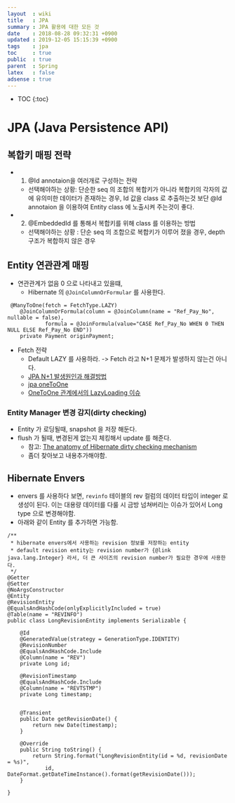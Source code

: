 ```yaml
---
layout  : wiki
title   : JPA
summary : JPA 활용에 대한 모든 것 
date    : 2018-08-28 09:32:31 +0900
updated : 2019-12-05 15:15:39 +0900
tags    : jpa
toc     : true
public  : true
parent  : Spring
latex   : false
adsense : true
---
```

* TOC
{:toc}

# JPA (Java Persistence API)

## 복합키 매핑 전략

* 1. @Id annotaion을 여러개로 구성하는 전략
	* 선택해야하는 상황: 단순한 seq 의 조합의 복합키가 아니라 복합키의 각자의 값에 유의미한 데이터가 존재하는 경우, Id 값을 class 로 추출하는것 보단 @Id annotaion 을 이용하여 Entity class 에 노출시켜 주는것이 좋다.
* 2. @EmbeddedId 를 통해서 복합키를 위해 class 를 이용하는 방법
	* 선택해야하는 상황 : 단순 seq 의 조합으로 복합키가 이루어 졌을 경우, depth 구조가 복합하지 않은 경우

## Entity 연관관계 매핑

* 연관관계가 없음 0 으로 나타내고 있을떄,
	* Hibernate 의 `@JoinColumnOrFormular` 를 사용한다.
```
 @ManyToOne(fetch = FetchType.LAZY)
    @JoinColumnOrFormula(column = @JoinColumn(name = "Ref_Pay_No", nullable = false),
            formula = @JoinFormula(value="CASE Ref_Pay_No WHEN 0 THEN NULL ELSE Ref_Pay_No END"))
    private Payment originPayment;
```

* Fetch 전략
  * Default LAZY 를 사용하라. -> Fetch 라고 N+1 문제가 발생하지 않는건 아니다.
  * [JPA N+1 발생원인과 해결방법](https://www.popit.kr/jpa-n1-%EB%B0%9C%EC%83%9D%EC%9B%90%EC%9D%B8%EA%B3%BC-%ED%95%B4%EA%B2%B0-%EB%B0%A9%EB%B2%95/)
  * [jpa oneToOne](https://kwonnam.pe.kr/wiki/java/jpa/one-to-one)
  * [OneToOne 관계에서의 LazyLoading 이슈](https://medium.com/@yongkyu.jang/jpa-%EB%8F%84%EC%9E%85-onetoone-%EA%B4%80%EA%B3%84%EC%97%90%EC%84%9C%EC%9D%98-lazyloading-%EC%9D%B4%EC%8A%88-1-6d19edf5f4d3)

### Entity Manager 변경 감지(dirty checking)

* Entity 가 로딩될때, snapshot 을 저장 해둔다.
* flush 가 될때, 변경된게 없는지 체킹해서 update 를 해준다.
	* 참고: [The anatomy of Hibernate dirty checking mechanism](https://vladmihalcea.com/the-anatomy-of-hibernate-dirty-checking/)
	* 좀더 찾아보고 내용추가해야함.

## Hibernate Envers

* envers 를 사용하다 보면, `revinfo` 테이블의 rev 컬럼의 데이터 타입이 integer 로 생성이 된다. 이는 대용량 데이터를 다룰 시 금방 넘쳐버리는 이슈가 있어서 Long type 으로 변경해야함.
* 아래와 같이 Entity 를 추가하면 가능함.

```
/**
 * hibernate envers에서 사용하는 revision 정보를 저장하는 entity
 * default revision entity는 revision number가 {@link java.lang.Integer} 라서, 더 큰 사이즈의 revision number가 필요한 경우에 사용한다.
 */
@Getter
@Setter
@NoArgsConstructor
@Entity
@RevisionEntity
@EqualsAndHashCode(onlyExplicitlyIncluded = true)
@Table(name = "REVINFO")
public class LongRevisionEntity implements Serializable {

    @Id
    @GeneratedValue(strategy = GenerationType.IDENTITY)
    @RevisionNumber
    @EqualsAndHashCode.Include
    @Column(name = "REV")
    private Long id;

    @RevisionTimestamp
    @EqualsAndHashCode.Include
    @Column(name = "REVTSTMP")
    private Long timestamp;


    @Transient
    public Date getRevisionDate() {
        return new Date(timestamp);
    }

    @Override
    public String toString() {
        return String.format("LongRevisionEntity(id = %d, revisionDate = %s)",
            id, DateFormat.getDateTimeInstance().format(getRevisionDate()));
    }

}
```
